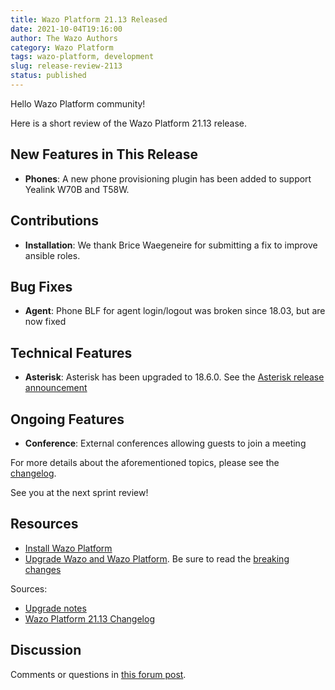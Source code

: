 ```yaml
---
title: Wazo Platform 21.13 Released
date: 2021-10-04T19:16:00
author: The Wazo Authors
category: Wazo Platform
tags: wazo-platform, development
slug: release-review-2113
status: published
---
```


Hello Wazo Platform community!

Here is a short review of the Wazo Platform 21.13 release.

## New Features in This Release

- **Phones**: A new phone provisioning plugin has been added to support Yealink W70B and T58W.

## Contributions

- **Installation**: We thank Brice Waegeneire for submitting a fix to improve ansible roles.

## Bug Fixes

- **Agent**: Phone BLF for agent login/logout was broken since 18.03, but are now fixed

## Technical Features

- **Asterisk**: Asterisk has been upgraded to 18.6.0. See the [Asterisk release announcement](https://www.asterisk.org/asterisk-news/asterisk-18-6-0-now-available/)

## Ongoing Features

- **Conference**: External conferences allowing guests to join a meeting

For more details about the aforementioned topics, please see the [changelog](https://wazo-dev.atlassian.net/issues/?jql=project%3DWAZO%20AND%20fixVersion%3D21.13).

See you at the next sprint review!

## Resources

- [Install Wazo Platform](/use-cases)
- [Upgrade Wazo and Wazo Platform](/uc-doc/upgrade/). Be sure to read the
  [breaking changes](/uc-doc/upgrade/upgrade_notes#21-13)

Sources:

- [Upgrade notes](/uc-doc/upgrade/upgrade_notes#21-13)
- [Wazo Platform 21.13 Changelog](https://wazo-dev.atlassian.net/issues/?jql=project%3DWAZO%20AND%20fixVersion%3D21.13)

## Discussion

Comments or questions in
[this forum post](https://wazo-platform.discourse.group/t/blog-wazo-platform-21-13-released).
